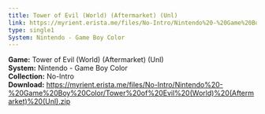 ```yaml
---
title: Tower of Evil (World) (Aftermarket) (Unl)
link: https://myrient.erista.me/files/No-Intro/Nintendo%20-%20Game%20Boy%20Color/Tower%20of%20Evil%20(World)%20(Aftermarket)%20(Unl).zip
type: single1
System: Nintendo - Game Boy Color
---
```

<b>Game:</b> Tower of Evil (World) (Aftermarket) (Unl)<br>
<b>System:</b> Nintendo - Game Boy Color<br>
<b>Collection:</b> No-Intro<br>
<b>Download:</b> https://myrient.erista.me/files/No-Intro/Nintendo%20-%20Game%20Boy%20Color/Tower%20of%20Evil%20(World)%20(Aftermarket)%20(Unl).zip